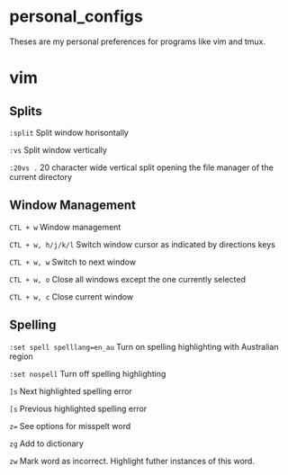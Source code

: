 # personal_configs
Theses are my personal preferences for programs like vim and tmux.

# vim

## Splits
`:split`
Split window horisontally

`:vs`
Split window vertically

`:20vs .`
20 character wide vertical split opening the file manager of the current directory

## Window Management
`CTL + w`
Window management

`CTL + w, h/j/k/l`
Switch window cursor as indicated by directions keys

`CTL + w, w`
Switch to next window

`CTL + w, o`
Close all windows except the one currently selected

`CTL + w, c`
Close current window

## Spelling

`:set spell spelllang=en_au`
Turn on spelling highlighting with Australian region

`:set nospell`
Turn off spelling highlighting

`]s`
Next highlighted spelling error

`[s`
Previous highlighted spelling error

`z=`
See options for misspelt word

`zg`
Add to dictionary

`zw`
Mark word as incorrect. Highlight futher instances of this word.


